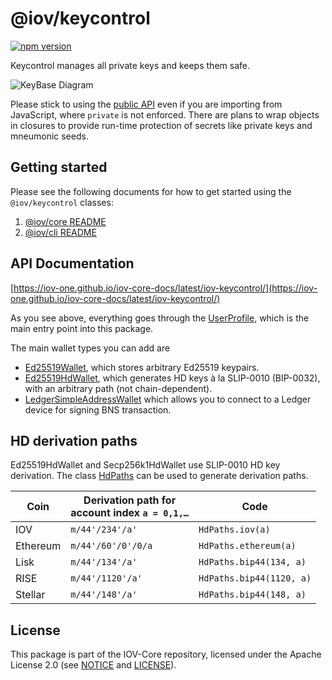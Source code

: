 # @iov/keycontrol

[![npm version](https://img.shields.io/npm/v/@iov/keycontrol.svg)](https://www.npmjs.com/package/@iov/keycontrol)

Keycontrol manages all private keys and keeps them safe.

![KeyBase Diagram](https://raw.githubusercontent.com/iov-one/iov-core/master/docs/KeyBaseDiagram.png)

Please stick to using the
[public API](https://iov-one.github.io/iov-core-docs/latest/iov-keycontrol/classes/userprofile.html)
even if you are importing from JavaScript, where `private` is not enforced.
There are plans to wrap objects in closures to provide run-time protection of
secrets like private keys and mneumonic seeds.

## Getting started

Please see the following documents for how to get started using the
`@iov/keycontrol` classes:

1. [@iov/core README](https://github.com/iov-one/iov-core/tree/master/packages/iov-core/README.md)
2. [@iov/cli README](https://github.com/iov-one/iov-core/tree/master/packages/iov-cli/README.md)

## API Documentation

[https://iov-one.github.io/iov-core-docs/latest/iov-keycontrol/](https://iov-one.github.io/iov-core-docs/latest/iov-keycontrol/)

As you see above, everything goes through the
[UserProfile](https://iov-one.github.io/iov-core-docs/latest/iov-keycontrol/classes/userprofile.html),
which is the main entry point into this package.

The main wallet types you can add are

- [Ed25519Wallet](https://iov-one.github.io/iov-core-docs/latest/iov-keycontrol/classes/ed25519wallet.html),
  which stores arbitrary Ed25519 keypairs.
- [Ed25519HdWallet](https://iov-one.github.io/iov-core-docs/latest/iov-keycontrol/classes/ed25519hdwallet.html),
  which generates HD keys à la SLIP-0010 (BIP-0032), with an arbitrary path (not
  chain-dependent).
- [LedgerSimpleAddressWallet](https://iov-one.github.io/iov-core-docs/latest/iov-ledger-bns/classes/ledgersimpleaddresswallet.html)
  which allows you to connect to a Ledger device for signing BNS transaction.

## HD derivation paths

Ed25519HdWallet and Secp256k1HdWallet use SLIP-0010 HD key derivation. The class
[HdPaths](https://iov-one.github.io/iov-core-docs/latest/iov-keycontrol/classes/hdpaths.html)
can be used to generate derivation paths.

| Coin     | Derivation path for<br>account index `a = 0,1,…` | Code                     |
| -------- | ------------------------------------------------ | ------------------------ |
| IOV      | `m/44'/234'/a'`                                  | `HdPaths.iov(a)`         |
| Ethereum | `m/44'/60'/0'/0/a`                               | `HdPaths.ethereum(a)`    |
| Lisk     | `m/44'/134'/a'`                                  | `HdPaths.bip44(134, a)`  |
| RISE     | `m/44'/1120'/a'`                                 | `HdPaths.bip44(1120, a)` |
| Stellar  | `m/44'/148'/a'`                                  | `HdPaths.bip44(148, a)`  |

## License

This package is part of the IOV-Core repository, licensed under the Apache
License 2.0 (see
[NOTICE](https://github.com/iov-one/iov-core/blob/master/NOTICE) and
[LICENSE](https://github.com/iov-one/iov-core/blob/master/LICENSE)).
